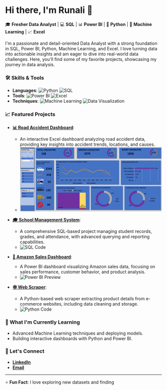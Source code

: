 # Hi there, I'm Runali 👋

🎓 **Fresher Data Analyst** | 💻 **SQL** | 📊 **Power BI** | 🐍 **Python** | 🤖 **Machine Learning** | 📈 **Excel**

I'm a passionate and detail-oriented Data Analyst with a strong foundation in SQL, Power BI, Python, Machine Learning, and Excel. I love turning data into actionable insights and am eager to dive into real-world data challenges. Here, you'll find some of my favorite projects, showcasing my journey in data analysis.

### 🛠️ Skills & Tools
- **Languages**: ![Python](https://img.shields.io/badge/Python-3.8-blue) ![SQL](https://img.shields.io/badge/SQL-Intermediate-yellow)
- **Tools**: ![Power BI](https://img.shields.io/badge/Power_BI-Data_Visualization-orange) ![Excel](https://img.shields.io/badge/Excel-Data_Analysis-green)
- **Techniques**: ![Machine Learning](https://img.shields.io/badge/Machine_Learning-Beginner-lightgrey) ![Data Visualization](https://img.shields.io/badge/Data_Visualization-Intermediate-brightgreen)

### 📈 Featured Projects

- **[📊 Road Accident Dashboard](https://github.com/Runali-Bawaskar/Excel-Projects/tree/main/Road%20Accident%20Dashboard)**: 
  - An interactive Excel dashboard analyzing road accident data, providing key insights into accident trends, locations, and causes.
  - ![Dashboard Preview](https://github.com/Runali-Bawaskar/Excel-Projects/blob/main/Road%20Accident%20Dashboard/Dashboard%20preview.png)

- **[🎓 School Management System](#)**: 
  - A comprehensive SQL-based project managing student records, grades, and attendance, with advanced querying and reporting capabilities.
  - ![SQL Code](https://via.placeholder.com/600x400.png?text=SQL+Code+Snippet)

- **[🛒 Amazon Sales Dashboard](#)**: 
  - A Power BI dashboard visualizing Amazon sales data, focusing on sales performance, customer behavior, and product analysis.
  - ![Power BI Preview](https://via.placeholder.com/600x400.png?text=Power+BI+Preview)

- **[🕸️ Web Scraper](#)**: 
  - A Python-based web scraper extracting product details from e-commerce websites, including data cleaning and storage.
  - ![Python Code](https://via.placeholder.com/600x400.png?text=Python+Code+Snippet)

### 🌱 What I'm Currently Learning
- Advanced Machine Learning techniques and deploying models.
- Building interactive dashboards with Python and Power BI.

### 💬 Let's Connect
- **[LinkedIn](#)**
- **[Email](#)**

---

⭐️ **Fun Fact**: I love exploring new datasets and finding
